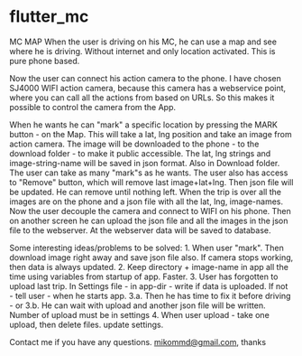 # flutter_mc
MC MAP
When the user is driving on his MC, he can use a map and see where he is driving. Without internet and only location activated. This is pure phone based. 

Now the user can connect his action camera to the phone. I have chosen SJ4000 WIFI action camera, because this camera has a webservice point, where you can call all the actions from based on URLs. So this makes it possible to control the camera from the App. 

When he wants he can "mark" a specific location by pressing the MARK button - on the Map. This will take a lat, lng position and take an image from action camera. 
The image will be downloaded to the phone - to the download folder - to make it public accessible. 
The lat, lng strings and image-string-name will be saved in json format. Also in Download folder.
The user can take as many "mark"s as he wants. 
The user also has access to "Remove" button, which will remove last image+lat+lng. Then json file will be updated. He can remove until nothing left. 
When the trip is over all the images are on the phone and a json file with all the lat, lng, image-names. 
Now the user decouple the camera and connect to WIFI on his phone. Then on another screen he can upload the json file and all the images in the json file to the webserver.
At the webserver data will be saved to database. 

Some interesting ideas/problems to be solved:
1.
When user "mark". Then download image right away and save json file also. If camera stops working, then data is always updated. 
2. 
Keep directory + image-name in app all the time using variables from startup of app. Faster. 
3. 
User has forgotten to upload last trip. In Settings file - in app-dir - write if data is uploaded. If not - tell user - when he starts app. 
3.a. Then he has time to fix it before driving - or
3.b. He can wait with upload and another json file will be written. Number of upload must be in settings
4.
When user upload - take one upload, then delete files. update settings. 


Contact me if you have any questions. mikommd@gmail.com, thanks
